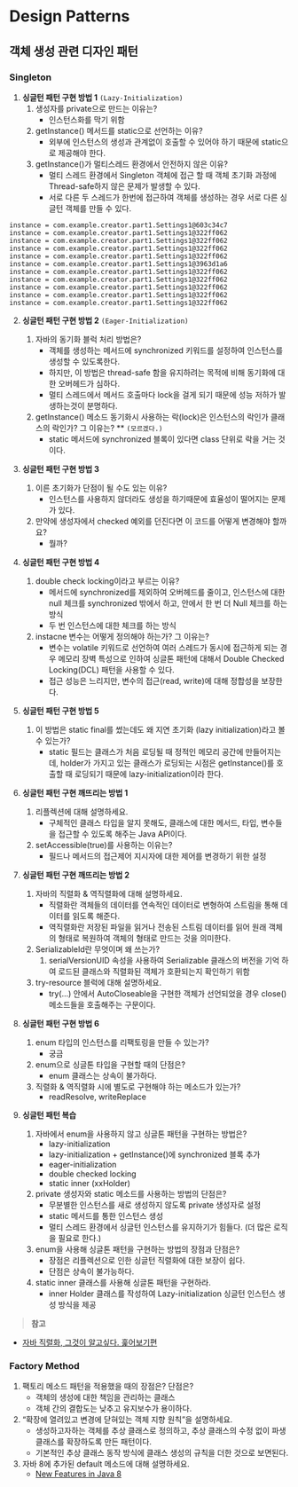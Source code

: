 # Design Patterns

## 객체 생성 관련 디자인 패턴

### Singleton

1. **싱글턴 패턴 구현 방법 1** `(Lazy-Initialization)`
    1. 생성자를 private으로 만드는 이유는?
        - 인스턴스화를 막기 위함
    2. getInstance() 메서드를 static으로 선언하는 이유?
        - 외부에 인스턴스의 생성과 관계없이 호출할 수 있어야 하기 때문에 static으로 제공해야 한다.
    3. getInstance()가 멀티스레드 환경에서 안전하지 않은 이유?
        - 멀티 스레드 환경에서 Singleton 객체에 접근 할 때 객체 초기화 과정에 Thread-safe하지 않은 문제가 발생할 수 있다.
        - 서로 다른 두 스레드가 한번에 접근하여 객체를 생성하는 경우 서로 다른 싱글턴 객체를 만들 수 있다.

```text
instance = com.example.creator.part1.Settings1@603c34c7
instance = com.example.creator.part1.Settings1@322ff062
instance = com.example.creator.part1.Settings1@322ff062
instance = com.example.creator.part1.Settings1@322ff062
instance = com.example.creator.part1.Settings1@322ff062
instance = com.example.creator.part1.Settings1@3963d1a6
instance = com.example.creator.part1.Settings1@322ff062
instance = com.example.creator.part1.Settings1@322ff062
instance = com.example.creator.part1.Settings1@322ff062
instance = com.example.creator.part1.Settings1@322ff062
instance = com.example.creator.part1.Settings1@322ff062
```

2. **싱글턴 패턴 구현 방법 2** `(Eager-Initialization)`
    1. 자바의 동기화 블럭 처리 방법은?
        - 객체를 생성하는 메서드에 synchronized 키워드를 설정하여 인스턴스를 생성할 수 있도록한다.
        - 하지만, 이 방법은 thread-safe 함을 유지하려는 목적에 비해 동기화에 대한 오버헤드가 심하다.
        - 멀티 스레드에서 메서드 호출마다 lock을 걸게 되기 때문에 성능 저하가 발생하는것이 분명하다.
    2. getInstance() 메소드 동기화시 사용하는 락(lock)은 인스턴스의 락인가 클래스의 락인가? 그 이유는? ** `(모르겠다.)`
        - static 메서드에 synchronized 블록이 있다면 class 단위로 락을 거는 것이다.

3. **싱글턴 패턴 구현 방법 3**
    1. 이른 초기화가 단점이 될 수도 있는 이유?
        - 인스턴스를 사용하지 않더라도 생성을 하기때문에 효율성이 떨어지는 문제가 있다.
    2. 만약에 생성자에서 checked 예외를 던진다면 이 코드를 어떻게 변경해야 할까요?
        - 뭘까?

4. **싱글턴 패턴 구현 방법 4**
    1. double check locking이라고 부르는 이유?
       - 메서드에 synchronized를 제외하여 오버헤드를 줄이고, 인스턴스에 대한 null 체크를 synchronized 밖에서 하고, 안에서 한 번 더 Null 체크를 하는 방식
       - 두 번 인스턴스에 대한 체크를 하는 방식
    2. instacne 변수는 어떻게 정의해야 하는가? 그 이유는?
       - 변수는 volatile 키워드로 선언하여 여러 스레드가 동시에 접근하게 되는 경우 메모리 장벽 특성으로 인하여 싱글톤 패턴에 대해서 Double Checked Locking(DCL) 패턴을 사용할 수 있다.
       - 접근 성능은 느리지만, 변수의 접근(read, write)에 대해 정합성을 보장한다.

5. **싱글턴 패턴 구현 방법 5**
    1. 이 방법은 static final를 썼는데도 왜 지연 초기화 (lazy initialization)라고 볼 수 있는가?
       - static 필드는 클래스가 처음 로딩될 때 정적인 메모리 공간에 만들어지는데, holder가 가지고 있는 클래스가 로딩되는 시점은 getInstance()를 호출할 때 로딩되기 때문에 lazy-initialization이라 한다.

6. **싱글턴 패턴 구현 깨뜨리는 방법 1**
    1. 리플렉션에 대해 설명하세요.
       - 구체적인 클래스 타입을 알지 못해도, 클래스에 대한 메서드, 타입, 변수들을 접근할 수 있도록 해주는 Java API이다.
    2. setAccessible(true)를 사용하는 이유는?
       - 필드나 메서드의 접근제어 지시자에 대한 제어를 변경하기 위한 설정

7. **싱글턴 패턴 구현 깨뜨리는 방법 2**
    1. 자바의 직렬화 & 역직렬화에 대해 설명하세요.
       - 직렬화란 객체들의 데이터를 연속적인 데이터로 변형하여 스트림을 통해 데이터를 읽도록 해준다.
       - 역직렬화란 저장된 파일을 읽거나 전송된 스트림 데이터를 읽어 원래 객체의 형태로 복원하여 객체의 형태로 만드는 것을 의미한다.
    2. SerializableId란 무엇이며 왜 쓰는가?
       1. serialVersionUID 속성을 사용하여 Serializable 클래스의 버전을 기억 하여 로드된 클래스와 직렬화된 객체가 호환되는지 확인하기 위함
    3. try-resource 블럭에 대해 설명하세요.
       - try(...) 안에서 AutoCloseable을 구현한 객체가 선언되었을 경우 close() 메소드들을 호출해주는 구문이다. 

8. **싱글턴 패턴 구현 방법 6**
    1. enum 타입의 인스턴스를 리팩토링을 만들 수 있는가?
       - 궁금
    2. enum으로 싱글톤 타입을 구현할 때의 단점은?
       - enum 클래스는 상속이 불가하다.
    3. 직렬화 & 역직렬화 시에 별도로 구현해야 하는 메소드가 있는가?
       - readResolve, writeReplace

9. **싱글턴 패턴 복습**
    1. 자바에서 enum을 사용하지 않고 싱글톤 패턴을 구현하는 방법은?
       - lazy-initialization
       - lazy-initialization + getInstance()에 synchronized 블록 추가
       - eager-initialization
       - double checked locking
       - static inner (xxHolder)
    2. private 생성자와 static 메소드를 사용하는 방법의 단점은?
       - 무분별한 인스턴스를 새로 생성하지 않도록 private 생성자로 설정
       - static 메서드를 통한 인스턴스 생성
       - 멀티 스레드 환경에서 싱글턴 인스턴스를 유지하기가 힘들다. (더 많은 로직을 필요로 한다.)  
    3. enum을 사용해 싱글톤 패턴을 구현하는 방법의 장점과 단점은?
       - 장점은 리플렉션으로 인한 싱글턴 직렬화에 대한 보장이 쉽다.
       - 단점은 상속이 불가능하다.
    4. static inner 클래스를 사용해 싱글톤 패턴을 구현하라.
       - inner Holder 클래스를 작성하여 Lazy-initialization 싱글턴 인스턴스 생성 방식을 제공

> **참고**

- [자바 직렬화, 그것이 알고싶다. 훑어보기편](https://techblog.woowahan.com/2550/)

### Factory Method

1. 팩토리 메소드 패턴을 적용했을 때의 장점은? 단점은?
   - 객체의 생성에 대한 책임을 관리하는 클래스
   - 객체 간의 결합도는 낮추고 유지보수가 용이하다.
2. “확장에 열려있고 변경에 닫혀있는 객체 지향 원칙”을 설명하세요.
   - 생성하고자하는 객체를 추상 클래스로 정의하고, 추상 클래스의 수정 없이 파생 클래스를 확장하도록 만든 패턴이다.
   - 기본적인 추상 클래스 동작 방식에 클래스 생성의 규칙을 더한 것으로 보면된다.
3. 자바 8에 추가된 default 메소드에 대해 설명하세요.
   - [New Features in Java 8](https://www.baeldung.com/java-8-new-features)
